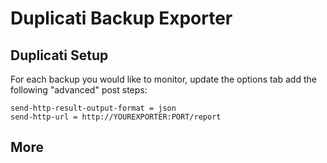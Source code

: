 # Duplicati Backup Exporter

## Duplicati Setup

For each backup you would like to monitor, update the options tab add the following "advanced" post steps:

```
send-http-result-output-format = json
send-http-url = http://YOUREXPORTER:PORT/report
```


## More
